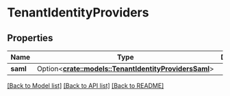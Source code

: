 # TenantIdentityProviders

## Properties

Name | Type | Description | Notes
------------ | ------------- | ------------- | -------------
**saml** | Option<[**crate::models::TenantIdentityProvidersSaml**](TenantIdentityProviders_saml.md)> |  | [optional]

[[Back to Model list]](../README.md#documentation-for-models) [[Back to API list]](../README.md#documentation-for-api-endpoints) [[Back to README]](../README.md)


